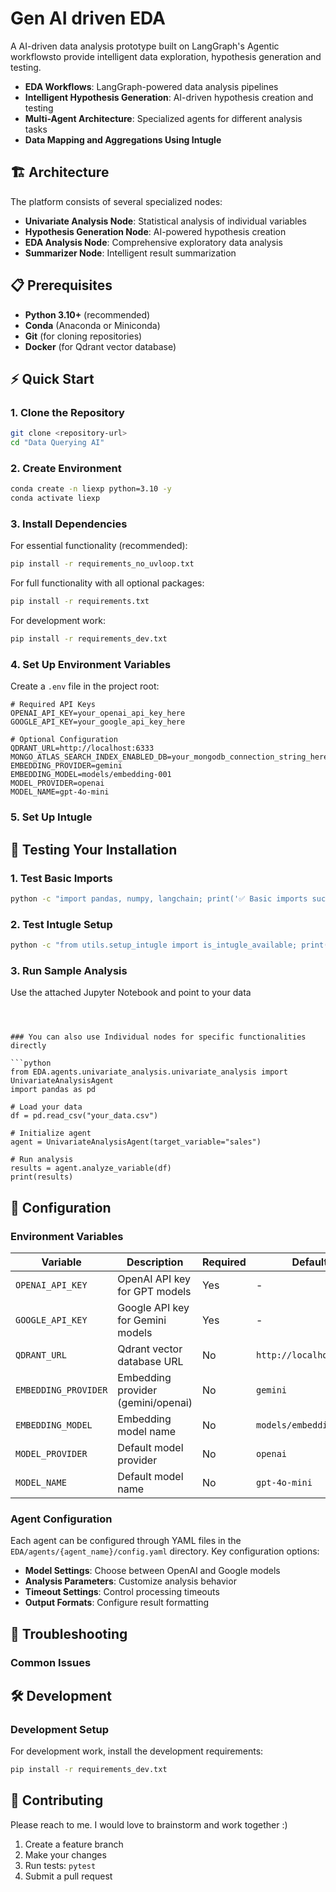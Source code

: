 # Gen AI driven EDA

A AI-driven data analysis prototype built on LangGraph's Agentic workflowsto provide intelligent data exploration, hypothesis generation and testing.

- **EDA Workflows**: LangGraph-powered data analysis pipelines
- **Intelligent Hypothesis Generation**: AI-driven hypothesis creation and testing
- **Multi-Agent Architecture**: Specialized agents for different analysis tasks
- **Data Mapping and Aggregations Using Intugle**
## 🏗️ Architecture

The platform consists of several specialized nodes:

- **Univariate Analysis Node**: Statistical analysis of individual variables
- **Hypothesis Generation Node**: AI-powered hypothesis creation
- **EDA Analysis Node**: Comprehensive exploratory data analysis
- **Summarizer Node**: Intelligent result summarization

## 📋 Prerequisites

- **Python 3.10+** (recommended)
- **Conda** (Anaconda or Miniconda)
- **Git** (for cloning repositories)
- **Docker** (for Qdrant vector database)

## ⚡ Quick Start

### 1. Clone the Repository

```bash
git clone <repository-url>
cd "Data Querying AI"
```

### 2. Create Environment

```bash
conda create -n liexp python=3.10 -y
conda activate liexp
```

### 3. Install Dependencies

For essential functionality (recommended):
```bash
pip install -r requirements_no_uvloop.txt
```

For full functionality with all optional packages:
```bash
pip install -r requirements.txt
```

For development work:
```bash
pip install -r requirements_dev.txt
```

### 4. Set Up Environment Variables

Create a `.env` file in the project root:

```env
# Required API Keys
OPENAI_API_KEY=your_openai_api_key_here
GOOGLE_API_KEY=your_google_api_key_here

# Optional Configuration
QDRANT_URL=http://localhost:6333
MONGO_ATLAS_SEARCH_INDEX_ENABLED_DB=your_mongodb_connection_string_here
EMBEDDING_PROVIDER=gemini
EMBEDDING_MODEL=models/embedding-001
MODEL_PROVIDER=openai
MODEL_NAME=gpt-4o-mini
```

### 5. Set Up Intugle


## 🧪 Testing Your Installation

### 1. Test Basic Imports

```bash
python -c "import pandas, numpy, langchain; print('✅ Basic imports successful')"
```

### 2. Test Intugle Setup

```bash
python -c "from utils.setup_intugle import is_intugle_available; print(f'Intugle available: {is_intugle_available()}')"
```

### 3. Run Sample Analysis

Use the attached Jupyter Notebook and point to your data

```



### You can also use Individual nodes for specific functionalities directly

```python
from EDA.agents.univariate_analysis.univariate_analysis import UnivariateAnalysisAgent
import pandas as pd

# Load your data
df = pd.read_csv("your_data.csv")

# Initialize agent
agent = UnivariateAnalysisAgent(target_variable="sales")

# Run analysis
results = agent.analyze_variable(df)
print(results)
```

## 🔧 Configuration

### Environment Variables

| Variable | Description | Required | Default |
|----------|-------------|----------|---------|
| `OPENAI_API_KEY` | OpenAI API key for GPT models | Yes | - |
| `GOOGLE_API_KEY` | Google API key for Gemini models | Yes | - |
| `QDRANT_URL` | Qdrant vector database URL | No | `http://localhost:6333` |
| `EMBEDDING_PROVIDER` | Embedding provider (gemini/openai) | No | `gemini` |
| `EMBEDDING_MODEL` | Embedding model name | No | `models/embedding-001` |
| `MODEL_PROVIDER` | Default model provider | No | `openai` |
| `MODEL_NAME` | Default model name | No | `gpt-4o-mini` |

### Agent Configuration

Each agent can be configured through YAML files in the `EDA/agents/{agent_name}/config.yaml` directory. Key configuration options:

- **Model Settings**: Choose between OpenAI and Google models
- **Analysis Parameters**: Customize analysis behavior
- **Timeout Settings**: Control processing timeouts
- **Output Formats**: Configure result formatting

## 🐛 Troubleshooting

### Common Issues


## 🛠️ Development

### Development Setup

For development work, install the development requirements:

```bash
pip install -r requirements_dev.txt
```

## 🤝 Contributing

Please reach to me. I would love to brainstorm and work together :)
1. Create a feature branch
2. Make your changes
3. Run tests: `pytest`
4. Submit a pull request
